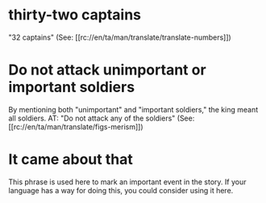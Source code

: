 # thirty-two captains

"32 captains" (See: [[rc://en/ta/man/translate/translate-numbers]])

# Do not attack unimportant or important soldiers

By mentioning both "unimportant" and "important soldiers," the king meant all soldiers. AT: "Do not attack any of the soldiers" (See: [[rc://en/ta/man/translate/figs-merism]])

# It came about that

This phrase is used here to mark an important event in the story. If your language has a way for doing this, you could consider using it here.